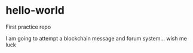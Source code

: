 # hello-world
First practice repo

I am going to attempt a blockchain message and forum system... wish me luck

